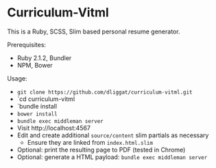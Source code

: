 # Curriculum-Vitml

This is a Ruby, SCSS, Slim based personal resume generator.

Prerequisites:
* Ruby 2.1.2, Bundler
* NPM, Bower

Usage:
* `git clone https://github.com/dliggat/curriculum-vitml.git`
* `cd curriculum-vitml
* `bundle install
* `bower install`
* `bundle exec middleman server`
* Visit http://localhost:4567
* Edit and create additional `source/content` slim partials as necessary
  * Ensure they are linked from `index.html.slim`
* Optional: print the resulting page to PDF (tested in Chrome)
* Optional: generate a HTML payload: `bundle exec middleman server`
